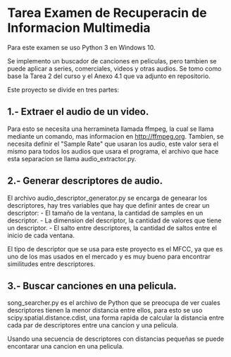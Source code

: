 # Tarea Examen de Recuperacin de Informacion Multimedia

Para este examen se uso Python 3 en Windows 10.

Se implemento un buscador de canciones en peliculas, pero tambien se puede aplicar a series, comerciales, videos y otras audios.
Se tomo como base la Tarea 2 del curso y el Anexo 4.1 que va adjunto en repositorio.

Este proyecto se divide en tres partes:

## 1.- Extraer el audio de un video.

Para esto se necesita una herramineta llamada ffmpeg, la cual se llama mediante un comando, mas informacion en http://ffmpeg.org.
Tambien, se necesita definir el "Sample Rate" que usaran los audio, este valor sera el mismo para todos los audios que usara el programa, el archivo que hace esta separacion se llama audio_extractor.py.

## 2.- Generar descriptores de audio.

El archivo audio_descriptor_generator.py se encarga de genearar los descriptores, hay tres variables que hay que definir antes de crear un descriptor:
    - El tamaño de la ventana, la cantidad de samples en un descriptor.
    - La dimension del descriptor, la cantidad de valores que tiene un descriptor.
    - El salto entre descriptores, la cantidad de saltos entre el inicio de cada ventana.

El tipo de descriptor que se usa para este proyecto es el MFCC, ya que es uno de los mas usados en el mercado y es muy bueno para encontrar similitudes entre descriptores.

## 3.- Buscar canciones en una pelicula.

song_searcher.py es el archivo de Python que se preocupa de ver cuales descriptores tienen la menor distancia entre ellos, para esto se uso scipy.spatial.distance.cdist, una forma rapida de calcular la distancia entre cada par de descriptores entre una cancion y una pelicula.

Usando una secuencia de descriptores con distancias pequeñas se puede encontarar una cancion en una pelicula.
